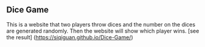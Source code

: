 ## Dice Game

This is a website that two players throw dices and the number on the dices are generated randomly. Then the website will show which player wins.
[see the result] (https://siqiguan.github.io/Dice-Game/)

